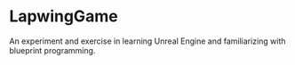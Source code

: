 # LapwingGame
An experiment and exercise in learning Unreal Engine and familiarizing with blueprint programming. 
